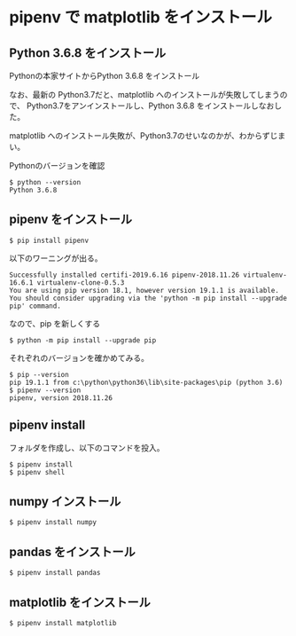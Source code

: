 # pipenv で matplotlib をインストール

## Python 3.6.8 をインストール

Pythonの本家サイトからPython 3.6.8 をインストール

なお、最新の Python3.7だと、matplotlib へのインストールが失敗してしまうので、
Python3.7をアンインストールし、Python 3.6.8 をインストールしなおした。

matplotlib へのインストール失敗が、Python3.7のせいなのかが、わからずじまい。

Pythonのバージョンを確認

```
$ python --version
Python 3.6.8
```


## pipenv をインストール

```
$ pip install pipenv
```

以下のワーニングが出る。

```
Successfully installed certifi-2019.6.16 pipenv-2018.11.26 virtualenv-16.6.1 virtualenv-clone-0.5.3
You are using pip version 18.1, however version 19.1.1 is available.
You should consider upgrading via the 'python -m pip install --upgrade pip' command.
```

なので、pip を新しくする

```
$ python -m pip install --upgrade pip
```

それぞれのバージョンを確かめてみる。

```
$ pip --version
pip 19.1.1 from c:\python\python36\lib\site-packages\pip (python 3.6)
$ pipenv --version
pipenv, version 2018.11.26
```

## pipenv install

フォルダを作成し、以下のコマンドを投入。

```
$ pipenv install
$ pipenv shell
```



## numpy インストール

```
$ pipenv install numpy
```


## pandas をインストール

```
$ pipenv install pandas
```

## matplotlib をインストール

```
$ pipenv install matplotlib
```
```
